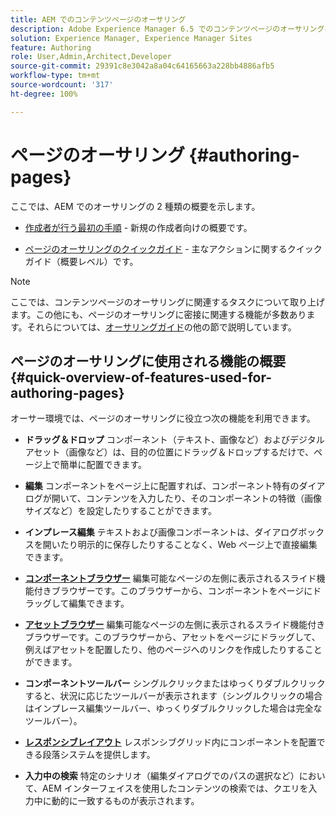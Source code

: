 ```yaml
---
title: AEM でのコンテンツページのオーサリング
description: Adobe Experience Manager 6.5 でのコンテンツページのオーサリングに関連するタスクです。
solution: Experience Manager, Experience Manager Sites
feature: Authoring
role: User,Admin,Architect,Developer
source-git-commit: 29391c8e3042a8a04c64165663a228bb4886afb5
workflow-type: tm+mt
source-wordcount: '317'
ht-degree: 100%

---
```


# ページのオーサリング {#authoring-pages}

ここでは、AEM でのオーサリングの 2 種類の概要を示します。

* [作成者が行う最初の手順](/help/sites-authoring/first-steps.md) - 新規の作成者向けの概要です。

* [ページのオーサリングのクイックガイド](/help/sites-authoring/qg-page-authoring.md) - 主なアクションに関するクイックガイド（概要レベル）です。

>[!NOTE]
>
>ここでは、コンテンツページのオーサリングに関連するタスクについて取り上げます。この他にも、ページのオーサリングに密接に関連する機能が多数あります。それらについては、[オーサリングガイド](/help/sites-authoring/first-steps.md)の他の節で説明しています。

## ページのオーサリングに使用される機能の概要 {#quick-overview-of-features-used-for-authoring-pages}

オーサー環境では、ページのオーサリングに役立つ次の機能を利用できます。

* **ドラッグ＆ドロップ**
コンポーネント（テキスト、画像など）およびデジタルアセット（画像など）は、目的の位置にドラッグ＆ドロップするだけで、ページ上で簡単に配置できます。

* **編集**
コンポーネントをページ上に配置すれば、コンポーネント特有のダイアログが開いて、コンテンツを入力したり、そのコンポーネントの特徴（画像サイズなど）を設定したりすることができます。

* **インプレース編集**
テキストおよび画像コンポーネントは、ダイアログボックスを開いたり明示的に保存したりすることなく、Web ページ上で直接編集できます。

* **[コンポーネントブラウザー](/help/sites-authoring/author-environment-tools.md#componentsbrowsertouchoptimizedui)**
編集可能なページの左側に表示されるスライド機能付きブラウザーです。このブラウザーから、コンポーネントをページにドラッグして編集できます。

* **[アセットブラウザー](/help/sites-authoring/author-environment-tools.md#assetsbrowsertouchoptimizedui)**
編集可能なページの左側に表示されるスライド機能付きブラウザーです。このブラウザーから、アセットをページにドラッグして、例えばアセットを配置したり、他のページへのリンクを作成したりすることができます。

* **コンポーネントツールバー**
シングルクリックまたはゆっくりダブルクリックすると、状況に応じたツールバーが表示されます（シングルクリックの場合はインプレース編集ツールバー、ゆっくりダブルクリックした場合は完全なツールバー）。

* **[レスポンシブレイアウト](/help/sites-authoring/responsive-layout.md)**
レスポンシブグリッド内にコンポーネントを配置できる段落システムを提供します。

* **入力中の検索**
特定のシナリオ（編集ダイアログでのパスの選択など）において、AEM インターフェイスを使用したコンテンツの検索では、クエリを入力中に動的に一致するものが表示されます。
